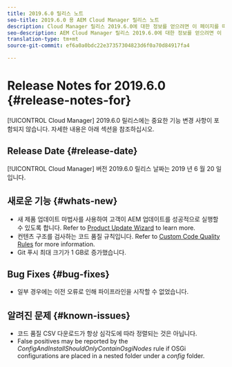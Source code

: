 ```yaml
---
title: 2019.6.0 릴리스 노트
seo-title: 2019.6.0 용 AEM Cloud Manager 릴리스 노트
description: Cloud Manager 릴리스 2019.6.0에 대한 정보를 얻으려면 이 페이지를 따르십시오.
seo-description: AEM Cloud Manager 릴리스 2019.6.0에 대한 정보를 얻으려면 이 페이지를 따르십시오.
translation-type: tm+mt
source-git-commit: ef6a0a0bdc22e37357304823d6f0a70d84917fa4

---
```


# Release Notes for 2019.6.0 {#release-notes-for}

[!UICONTROL Cloud Manager] 2019.6.0 릴리스에는 중요한 기능 변경 사항이 포함되지 않습니다. 자세한 내용은 아래 섹션을 참조하십시오.

## Release Date {#release-date}

[!UICONTROL Cloud Manager] 버전 2019.6.0 릴리스 날짜는 2019 년 6 월 20 일입니다.

## 새로운 기능 {#whats-new}

* 새 제품 업데이트 마법사를 사용하여 고객이 AEM 업데이트를 성공적으로 실행할 수 있도록 합니다. Refer to [Product Update Wizard](overview-productupdate-wizard.md) to learn more.
* 컨텐츠 구조를 검사하는 코드 품질 규칙입니다. Refer to [Custom Code Quality Rules](custom-code-quality-rules.md) for more information.
* Git 푸시 최대 크기가 1 GB로 증가했습니다.

## Bug Fixes {#bug-fixes}

* 일부 경우에는 이전 오류로 인해 파이프라인을 시작할 수 없었습니다.

## 알려진 문제 {#known-issues}

* 코드 품질 CSV 다운로드가 항상 심각도에 따라 정렬되는 것은 아닙니다.
* False positives may be reported by the *ConfigAndInstallShouldOnlyContainOsgiNodes* rule if OSGi configurations are placed in a nested folder under a *config* folder.
